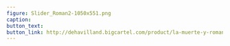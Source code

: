 ```yaml
---
figure: Slider_Roman2-1050x551.png
caption:
button_text:
button_link: http://dehavilland.bigcartel.com/product/la-muerte-y-roman-tesoro-de-lorenzo-montatore
---
```

